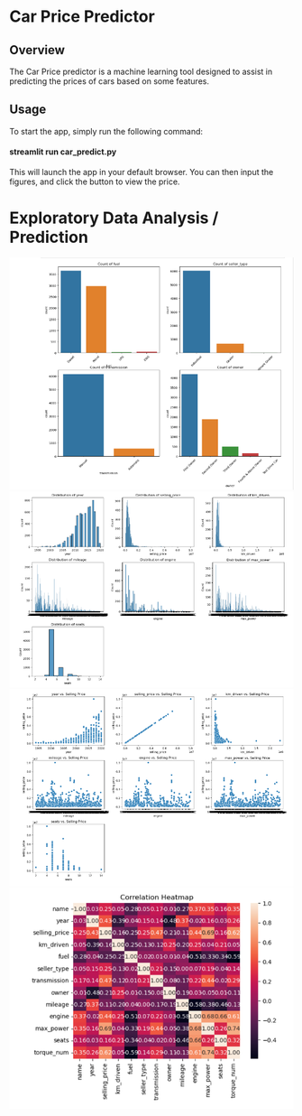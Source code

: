 # Car Price Predictor
## Overview
The Car Price predictor is a machine learning tool designed to assist in predicting the prices of cars based on some features. 

## Usage
To start the app, simply run the following command:

#### streamlit run car_predict.py 
This will launch the app in your default browser. You can then input the figures, and click the button to view the price. 

# Exploratory Data Analysis / Prediction
![Price Prediction](Images/Image.png)
![Price Prediction](Images/Image%202.png)
![Price Prediction](Images/Image%203.png)
![Price Prediction](Images/Image%204.png)
